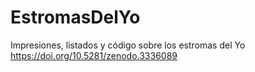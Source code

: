 # EstromasDelYo
Impresiones, listados y código sobre los estromas del Yo
https://doi.org/10.5281/zenodo.3336089
